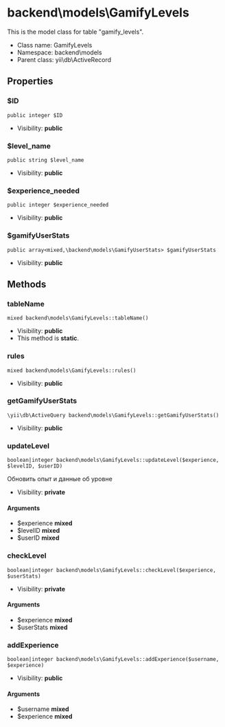 backend\models\GamifyLevels
===============

This is the model class for table &quot;gamify_levels&quot;.




* Class name: GamifyLevels
* Namespace: backend\models
* Parent class: yii\db\ActiveRecord





Properties
----------


### $ID

    public integer $ID





* Visibility: **public**


### $level_name

    public string $level_name





* Visibility: **public**


### $experience_needed

    public integer $experience_needed





* Visibility: **public**


### $gamifyUserStats

    public array<mixed,\backend\models\GamifyUserStats> $gamifyUserStats





* Visibility: **public**


Methods
-------


### tableName

    mixed backend\models\GamifyLevels::tableName()





* Visibility: **public**
* This method is **static**.




### rules

    mixed backend\models\GamifyLevels::rules()





* Visibility: **public**




### getGamifyUserStats

    \yii\db\ActiveQuery backend\models\GamifyLevels::getGamifyUserStats()





* Visibility: **public**




### updateLevel

    boolean|integer backend\models\GamifyLevels::updateLevel($experience, $levelID, $userID)

Обновить опыт и данные об уровне



* Visibility: **private**


#### Arguments
* $experience **mixed**
* $levelID **mixed**
* $userID **mixed**



### checkLevel

    boolean|integer backend\models\GamifyLevels::checkLevel($experience, $userStats)





* Visibility: **private**


#### Arguments
* $experience **mixed**
* $userStats **mixed**



### addExperience

    boolean|integer backend\models\GamifyLevels::addExperience($username, $experience)





* Visibility: **public**


#### Arguments
* $username **mixed**
* $experience **mixed**


